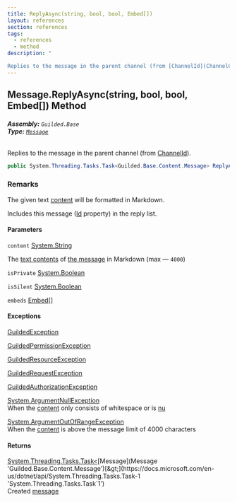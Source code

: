 ```yaml
---
title: ReplyAsync(string, bool, bool, Embed[])
layout: references
section: references
tags:
  - references
  - method
description: "

Replies to the message in the parent channel (from [ChannelId](ChannelContent_TId,TServer_.ChannelId 'Guilded.Base.Content.ChannelContent<TId,TServer>.ChannelId'))."
---
```


## Message.ReplyAsync(string, bool, bool, Embed[]) Method
###### **Assembly:** `Guilded.Base`<br/>**Type:** [`Message`](Message 'Guilded.Base.Content.Message')

Replies to the message in the parent channel (from [ChannelId](ChannelContent_TId,TServer_.ChannelId 'Guilded.Base.Content.ChannelContent<TId,TServer>.ChannelId')).

```csharp
public System.Threading.Tasks.Task<Guilded.Base.Content.Message> ReplyAsync(string content, bool isPrivate=false, bool isSilent=false, params Guilded.Base.Embeds.Embed[] embeds);
```

### Remarks
  
The given text [content](Message.ReplyAsync(string,bool,bool,Embed[])#Guilded.Base.Content.Message.ReplyAsync(string,bool,bool,Guilded.Base.Embeds.Embed[]).content 'Guilded.Base.Content.Message.ReplyAsync(string, bool, bool, Guilded.Base.Embeds.Embed[]).content') will be formatted in Markdown.  
  
Includes this message ([Id](ChannelContent_TId,TServer_.Id 'Guilded.Base.Content.ChannelContent<TId,TServer>.Id') property) in the reply list.
#### Parameters

<a name='Guilded.Base.Content.Message.ReplyAsync(string,bool,bool,Guilded.Base.Embeds.Embed[]).content'></a>

`content` [System.String](https://docs.microsoft.com/en-us/dotnet/api/System.String 'System.String')

The [text contents](Message.Content 'Guilded.Base.Content.Message.Content') of [the message](Message 'Guilded.Base.Content.Message') in Markdown (max — `4000`)

<a name='Guilded.Base.Content.Message.ReplyAsync(string,bool,bool,Guilded.Base.Embeds.Embed[]).isPrivate'></a>

`isPrivate` [System.Boolean](https://docs.microsoft.com/en-us/dotnet/api/System.Boolean 'System.Boolean')

<a name='Guilded.Base.Content.Message.ReplyAsync(string,bool,bool,Guilded.Base.Embeds.Embed[]).isSilent'></a>

`isSilent` [System.Boolean](https://docs.microsoft.com/en-us/dotnet/api/System.Boolean 'System.Boolean')

<a name='Guilded.Base.Content.Message.ReplyAsync(string,bool,bool,Guilded.Base.Embeds.Embed[]).embeds'></a>

`embeds` [Embed](Embed 'Guilded.Base.Embeds.Embed')[[]](https://docs.microsoft.com/en-us/dotnet/api/System.Array 'System.Array')

#### Exceptions

[GuildedException](GuildedException 'Guilded.Base.GuildedException')

[GuildedPermissionException](GuildedPermissionException 'Guilded.Base.GuildedPermissionException')

[GuildedResourceException](GuildedResourceException 'Guilded.Base.GuildedResourceException')

[GuildedRequestException](GuildedRequestException 'Guilded.Base.GuildedRequestException')

[GuildedAuthorizationException](GuildedAuthorizationException 'Guilded.Base.GuildedAuthorizationException')

[System.ArgumentNullException](https://docs.microsoft.com/en-us/dotnet/api/System.ArgumentNullException 'System.ArgumentNullException')  
When the [content](Message.ReplyAsync(string,bool,bool,Embed[])#Guilded.Base.Content.Message.ReplyAsync(string,bool,bool,Guilded.Base.Embeds.Embed[]).content 'Guilded.Base.Content.Message.ReplyAsync(string, bool, bool, Guilded.Base.Embeds.Embed[]).content') only consists of whitespace or is [nu](https://docs.microsoft.com/en-us/dotnet/csharp/language-reference/keywords/nu 'https://docs.microsoft.com/en-us/dotnet/csharp/language-reference/keywords/nu')

[System.ArgumentOutOfRangeException](https://docs.microsoft.com/en-us/dotnet/api/System.ArgumentOutOfRangeException 'System.ArgumentOutOfRangeException')  
When the [content](Message.ReplyAsync(string,bool,bool,Embed[])#Guilded.Base.Content.Message.ReplyAsync(string,bool,bool,Guilded.Base.Embeds.Embed[]).content 'Guilded.Base.Content.Message.ReplyAsync(string, bool, bool, Guilded.Base.Embeds.Embed[]).content') is above the message limit of 4000 characters

#### Returns
[System.Threading.Tasks.Task&lt;](https://docs.microsoft.com/en-us/dotnet/api/System.Threading.Tasks.Task-1 'System.Threading.Tasks.Task`1')[Message](Message 'Guilded.Base.Content.Message')[&gt;](https://docs.microsoft.com/en-us/dotnet/api/System.Threading.Tasks.Task-1 'System.Threading.Tasks.Task`1')  
Created [message](Message 'Guilded.Base.Content.Message')